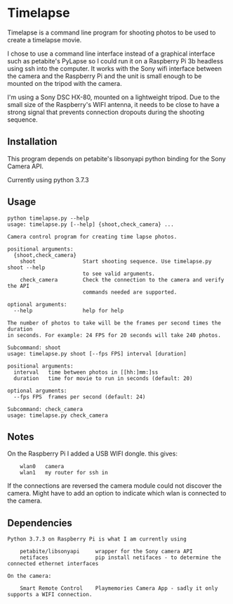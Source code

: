 # Timelapse

Timelapse is a command line program for shooting photos to be used to
 create a timelapse movie.

I chose to use a command line interface instead of a graphical interface
such as petabite's PyLapse so I could run it on
a Raspberry Pi 3b headless using ssh into the computer.  It works with
 the Sony wifi interface between the camera and the
Raspberry Pi and the unit is small enough to be mounted on the tripod
 with the camera.

I'm using a Sony DSC HX-80, mounted on a lightweight tripod.  Due to the
small size of the Raspberry's WIFI antenna, it needs to be close to have
a strong signal that prevents connection dropouts during the shooting
sequence.

## Installation

This program depends on petabite's libsonyapi python binding for the
Sony Camera API.

Currently using python 3.7.3

## Usage
```
python timelapse.py --help
usage: timelapse.py [--help] {shoot,check_camera} ...

Camera control program for creating time lapse photos.

positional arguments:
  {shoot,check_camera}
    shoot               Start shooting sequence. Use timelapse.py shoot --help
                        to see valid arguments.
    check_camera        Check the connection to the camera and verify the API
                        commands needed are supported.

optional arguments:
  --help                help for help

The number of photos to take will be the frames per second times the duration
in seconds. For example: 24 FPS for 20 seconds will take 240 photos.

Subcommand: shoot
usage: timelapse.py shoot [--fps FPS] interval [duration]

positional arguments:
  interval   time between photos in [[hh:]mm:]ss
  duration   time for movie to run in seconds (default: 20)

optional arguments:
  --fps FPS  frames per second (default: 24)

Subcommand: check_camera
usage: timelapse.py check_camera

```
## Notes

On the Raspberry Pi I added a USB WIFI dongle.  this gives:
```
	wlan0	camera
	wlan1	my router for ssh in
```

If the connections are reversed the camera module could not discover the camera.  Might have to add an option to indicate which wlan is connected to the camera.

## Dependencies

```
Python 3.7.3 on Raspberry Pi is what I am currently using

	petabite/libsonyapi		wrapper for the Sony camera API
	netifaces				pip install netifaces - to determine the connected ethernet interfaces
	
On the camera:

	Smart Remote Control	Playmemories Camera App - sadly it only supports a WIFI connection.
```
	
